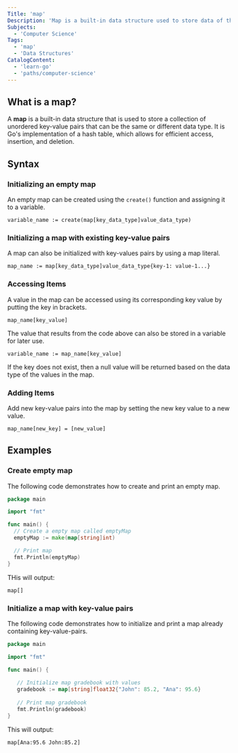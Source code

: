 ```yaml
---
Title: 'map'
Description: 'Map is a built-in data structure used to store data of the same or different data type in unordered key-value pairs.'
Subjects:
  - 'Computer Science'
Tags:
  - 'map'
  - 'Data Structures'
CatalogContent:
  - 'learn-go'
  - 'paths/computer-science'
---
```


## What is a map?

A **map** is a built-in data structure that is used to store a collection of unordered key-value pairs that can be the same or different data type. It is Go's implementation of a hash table, which allows for efficient access, insertion, and deletion.

## Syntax

### Initializing an empty map

An empty map can be created using the `create()` function and assigning it to a variable.

```pseudo
variable_name := create(map[key_data_type]value_data_type)
```

### Initializing a map with existing key-value pairs

A map can also be initialized with key-values pairs by using a map literal.

```pseudo
map_name := map[key_data_type]value_data_type{key-1: value-1...}
```

### Accessing Items

A value in the map can be accessed using its corresponding key value by putting the key in brackets.

```pseudo
map_name[key_value]
```

The value that results from the code above can also be stored in a variable for later use.

```pseudo
variable_name := map_name[key_value]
```

If the key does not exist, then a null value will be returned based on the data type of the values in the map.

### Adding Items

Add new key-value pairs into the map by setting the new key value to a new value.

```pseudo
map_name[new_key] = [new_value]
```

## Examples

### Create empty map

The following code demonstrates how to create and print an empty map.

```go
package main

import "fmt"

func main() {
  // Create a empty map called emptyMap
  emptyMap := make(map[string]int)

  // Print map
  fmt.Println(emptyMap)
}
```

THis will output:

```shell
map[]
```

### Initialize a map with key-value pairs

The following code demonstrates how to initialize and print a map already containing key-value-pairs.  

```go
package main

import "fmt"

func main() {
    
   // Initialize map gradebook with values
   gradebook := map[string]float32{"John": 85.2, "Ana": 95.6}
    
   // Print map gradebook
   fmt.Println(gradebook)
}
```

This will output:

```shell
map[Ana:95.6 John:85.2]
```
